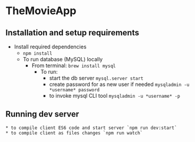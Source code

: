 # TheMovieApp

## Installation and setup requirements
* Install required dependencies
  * `npm install`
  * To run database (MySQL) locally
    * From terminal: `brew install mysql`
      * To run:
        * start the db server `mysql.server start`
        * create password for as new user if needed `mysqladmin -u *username* password`
        * to invoke mysql CLI tool `mysqladmin -u *username* -p`

## Running dev server
	* to compile client ES6 code and start server `npm run dev:start`
	* to compile client as files changes `npm run watch`

